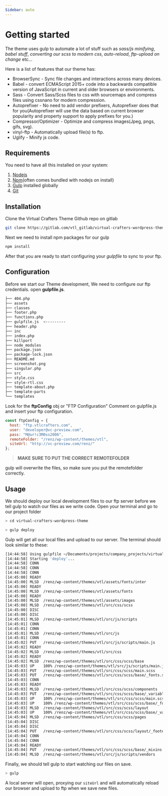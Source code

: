 ```yaml
---
Sidebar: auto
---
```


# Getting started

The theme uses gulp to automate a lot of stuff such as _sass/js minifying_, _babel stuff_, _converting our scss to modern css_, _auto-reload_, _ftp-upload on change_ etc...

Here is a list of features that our theme has:

- BrowserSync - Sync file changes and interactions across many devices.
- Babel - convert ECMAScript 2015+ code into a backwards compatible version of JavaScript in current and older browsers or environments.
- Sass - Convert Sass/Scss files to css with sourcemaps and compress files using cssnano for modern compression.
- Autoprefixer - No need to add vendor prefixers, Autoprefixer does that for you(Autoprefixer will use the data based on current browser popularity and property support to apply prefixes for you.)
- Compressor/Optimizer - Optimize and compress images(Jpeg, pngs, gifs, svg).
- vinyl-ftp - Automatically upload file(s) to ftp.
- Uglify - Minify js code.

## Requirements

You need to have all this installed on your system:

1. [Nodejs](https://nodejs.org/en/)
2. [Npm](https://www.npmjs.com/)(often comes bundled with nodejs on install)
3. [Gulp](https://gulpjs.com/) installed globally
4. [Git](https://git-scm.com/)

## Installation

Clone the Virtual Crafters Theme Github repo on gitlab

```bash
git clone https://gitlab.com/vtl_gitlab/virtual-crafters-wordpress-theme.git
```

Next we need to install npm packages for our gulp

```bash
npm install
```

After that you are ready to start configuring your _gulpfile_ to sync to your ftp.

## Configuration

Before we start our Theme development, We need to configure our ftp credentials. open **gulpfile.js**.

```bash
├── 404.php
├── assets
├── classes
├── footer.php
├── functions.php
├── gulpfile.js  <---------
├── header.php
├── inc
├── index.php
├── killport
├── node_modules
├── package.json
├── package-lock.json
├── README.md
├── screenshot.png
├── singular.php
├── src
├── style.css
├── style-rtl.css
├── template-about.php
├── template-parts
└── templates

```

Look for the **ftpConfig** obj or "FTP Configuration" Comment on gulpfile.js and insert your ftp configuration.

```javascript
const ftpConfig = {
  host: "ftp.vtlcrafters.com",
  user: "developer@vc-preview.com",
  pass: "M@ur!c3M0ss2006",
  remoteFolder: "/renz/wp-content/themes/vtl",
  siteUrl: "http://vc-preview.com/renz/"
};
```

> **MAKE SURE TO PUT THE CORRECT REMOTEFOLDER**

gulp will overwrite the files, so make sure you put the remotefolder correctly.

## Usage

We should deploy our local development files to our ftp server before we tell gulp to watch our files as we write code. Open your terminal and go to our project folder

```bash
> cd virtual-crafters-wordpress-theme

> gulp deploy
```

Gulp will get all our local files and upload to our server.
The terminal should look similar to these:

```bash
[14:44:58] Using gulpfile ~/Documents/projects/company_projects/virtual-crafters-wordpress-theme/gulpfile.js
[14:44:58] Starting 'deploy'...
[14:44:58] CONN
[14:44:58] CONN
[14:44:58] CONN
[14:45:00] READY
[14:45:00] MLSD  /renz/wp-content/themes/vtl/assets/fonts/inter
[14:45:00] READY
[14:45:00] MLSD  /renz/wp-content/themes/vtl/assets/fonts
[14:45:00] READY
[14:45:00] MLSD  /renz/wp-content/themes/vtl/assets/images
[14:45:00] MLSD  /renz/wp-content/themes/vtl/src/css/scss
[14:45:00] DISC
[14:45:00] DISC
[14:45:01] MLSD  /renz/wp-content/themes/vtl/src/js/scripts
[14:45:01] CONN
[14:45:01] CONN
[14:45:01] MLSD  /renz/wp-content/themes/vtl/src/js
[14:45:01] CONN
[14:45:02] PUT   /renz/wp-content/themes/vtl/src/js/scripts/main.js
[14:45:02] READY
[14:45:02] MLSD  /renz/wp-content/themes/vtl/src/css
[14:45:02] READY
[14:45:02] MLSD  /renz/wp-content/themes/vtl/src/css/scss/base
[14:45:03] UP    100% /renz/wp-content/themes/vtl/src/js/scripts/main.js
[14:45:03] PUT   /renz/wp-content/themes/vtl/src/css/scss/main.scss
[14:45:03] PUT   /renz/wp-content/themes/vtl/src/css/scss/base/_fonts.scss
[14:45:03] CONN
[14:45:03] READY
[14:45:03] MLSD  /renz/wp-content/themes/vtl/src/css/scss/components
[14:45:03] PUT   /renz/wp-content/themes/vtl/src/css/scss/base/_variables.scss
[14:45:03] UP    100% /renz/wp-content/themes/vtl/src/css/scss/main.scss
[14:45:03] UP    100% /renz/wp-content/themes/vtl/src/css/scss/base/_fonts.scss
[14:45:03] MLSD  /renz/wp-content/themes/vtl/src/css/scss/layout
[14:45:03] UP    100% /renz/wp-content/themes/vtl/src/css/scss/base/_variables.scss
[14:45:04] MLSD  /renz/wp-content/themes/vtl/src/css/scss/pages
[14:45:04] DISC
[14:45:04] DISC
[14:45:04] PUT   /renz/wp-content/themes/vtl/src/css/scss/layout/_footer.scss
[14:45:04] CONN
[14:45:04] CONN
[14:45:04] READY
[14:45:04] PUT   /renz/wp-content/themes/vtl/src/css/scss/base/_mixins.scss
[14:45:04] MLSD  /renz/wp-content/themes/vtl/src/js/scripts/vendors
```

Finally, we should tell gulp to start watching our files on save.

```bash
> gulp
```

A local server will open, proxying our `siteUrl` and will automatically reload our browser and upload to ftp when we save new files.
